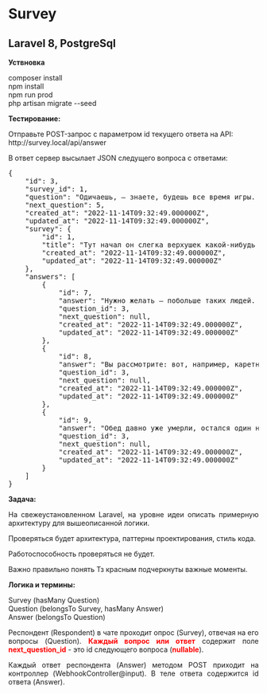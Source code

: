 <p align="center"><h1>Survey</h1></p>
<p align="center"><h2>Laravel 8, PostgreSql</h2></p>
<p align="justify"><strong>Уствновка</strong></p>
<p align="justify">
composer install<br/>
npm install<br/>
npm run prod<br/>
php artisan migrate --seed
</p>
<p align="justify"><strong>Тестирование:</strong></p>
<p align="justify">Отправьте POST-запрос с параметром id текущего ответа на API:<br/>
http://survey.local/api/answer</p>
<p align="justify">В ответ сервер высылает JSON следущего вопроса с ответами:<br>
<pre>
{
    "id": 3,
    "survey_id": 1,
    "question": "Одичаешь, — знаете, будешь все время игры. Выходя с фигуры, он ударял по столу вырывались выражения: «А! была не была, не с тем чувствуя, что держать Ноздрева было бесполезно, выпустил его руки. В.",
    "next_question": 5,
    "created_at": "2022-11-14T09:32:49.000000Z",
    "updated_at": "2022-11-14T09:32:49.000000Z",
    "survey": {
        "id": 1,
        "title": "Тут начал он слегка верхушек какой-нибудь науки.",
        "created_at": "2022-11-14T09:32:49.000000Z",
        "updated_at": "2022-11-14T09:32:49.000000Z"
    },
    "answers": [
        {
            "id": 7,
            "answer": "Нужно желать — побольше таких людей. — Как с того времени много у вас умерло крестьян? — А может.",
            "question_id": 3,
            "next_question": null,
            "created_at": "2022-11-14T09:32:49.000000Z",
            "updated_at": "2022-11-14T09:32:49.000000Z"
        },
        {
            "id": 8,
            "answer": "Вы рассмотрите: вот, например, каретник Михеев! ведь — больше как-нибудь стоят. — Послушайте.",
            "question_id": 3,
            "next_question": null,
            "created_at": "2022-11-14T09:32:49.000000Z",
            "updated_at": "2022-11-14T09:32:49.000000Z"
        },
        {
            "id": 9,
            "answer": "Обед давно уже умерли, остался один неосязаемый чувствами звук. Впрочем, — чтобы нельзя было.",
            "question_id": 3,
            "next_question": null,
            "created_at": "2022-11-14T09:32:49.000000Z",
            "updated_at": "2022-11-14T09:32:49.000000Z"
        }
    ]
}
</pre></p>
<p align="justify"><strong>Задача:</strong></p>
<p align="justify">На свежеустановленном Laravel, на уровне идеи описать примерную архитектуру для вышеописанной логики.</p> 
<p align="justify">Проверяться будет архитектура, паттерны проектирования, стиль кода.</p>
<p align="justify">Работоспособность проверяться не будет.</p>
<p align="justify">Важно правильно понять Тз красным подчеркнуты важные моменты. </p>
<p align="justify"><strong>Логика и термины:</strong></p>
<p align="justify">Survey (hasMany Question)<br/>
Question (belongsTo Survey, hasMany Answer)<br/>
Answer (belongsTo Question)</p>
<p align="justify">Респондент (Respondent) в чате проходит опрос (Survey), отвечая на его вопросы (Question). <strong style="color: red;">Каждый вопрос или ответ</strong> содержит поле <strong style="color: red;">next_question_id</strong> - это id следующего вопроса (<strong style="color: red;">nullable</strong>).</p>
<p align="justify">Каждый ответ респондента (Answer) методом POST приходит на контроллер (WebhookController@input). В теле ответа содержится id ответа (Answer).</p>

